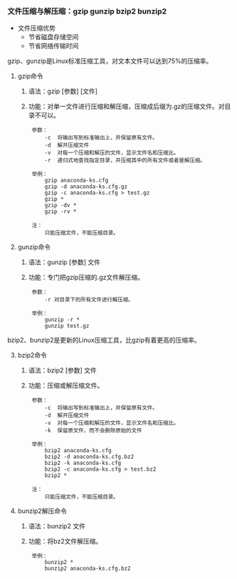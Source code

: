 ### 文件压缩与解压缩：gzip gunzip bzip2 bunzip2 ###
- 文件压缩优势
	- 节省磁盘存储空间
	- 节省网络传输时间

gzip、gunzip是Linux标准压缩工具，对文本文件可以达到75%的压缩率。

1. gzip命令
	1. 语法：gzip  [参数]  [文件]
	2. 功能：对单一文件进行压缩和解压缩，压缩成后缀为.gz的压缩文件。对目录不可以。

			参数：
				-c	将输出写到标准输出上，并保留原有文件。
				-d	解开压缩文件          
				-v	对每一个压缩和解压的文件，显示文件名和压缩比。
				-r	递归式地查找指定目录，并压缩其中的所有文件或者是解压缩。
			
			举例：	
				gzip anaconda-ks.cfg
				gzip -d anaconda-ks.cfg.gz
				gzip -c anaconda-ks.cfg > test.gz
				gzip *
				gzip -dv *
				gzip -rv *

			注：
				只能压缩文件，不能压缩目录。

2. gunzip命令
	1. 语法：gunzip  [参数]  文件
	2. 功能：专门把gzip压缩的.gz文件解压缩。

			参数：
				-r 对目录下的所有文件进行解压缩。
			
			举例：
				gunzip -r *
				gunzip test.gz

bzip2、bunzip2是更新的Linux压缩工具，比gzip有着更高的压缩率。

3. bzip2命令
	1. 语法：bzip2 [参数]  文件
	2. 功能：压缩或解压缩文件。

			参数：
				-c	将输出写到标准输出上，并保留原有文件。
				-d	解开压缩文件          
				-v	对每一个压缩和解压的文件，显示文件名和压缩比。
				-k	保留原文件，而不会删除原始的文件
			
			举例：
				bzip2 anaconda-ks.cfg
				bzip2 -d anaconda-ks.cfg.bz2
				bzip2 -k anaconda-ks.cfg
			 	bzip2 -c anaconda-ks.cfg > test.bz2
				bzip2 *

			注：
				只能压缩文件，不能压缩目录。

4. bunzip2解压命令
	1. 语法：bunzip2 文件
	2. 功能：将bz2文件解压缩。

			举例：
				bunzip2 *
				bunzip2 anaconda-ks.cfg.bz2
